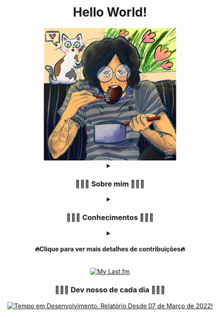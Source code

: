 <!-- Olá seja muito bem vindo ao meu README.md🐱! -->

<div align="center">

<h1><strong>Hello World!<!--<a><img src="https://media.giphy.com/media/hvRJCLFzcasrR4ia7z/giphy.gif" width="55px"></a>--></strong></h1>

<!-- Adicionei minha imagem neste endereço do repositório -->
<img src="https://github.com/c-viniciussantos/c-viniciussantos/blob/master/charts/c-viniciussantos.jpg" width=300>

<details align="center">
<summary><h3 align="center">👨🏻‍🚀 Sobre mim 👨🏻‍🚀</h3></summary>
<!-- Icones coletados nos endereços do "src" -->
| <a href="https://www.linkedin.com/in/carlos-vinicius-dos-santos-775b2b141" target="_blank" rel="nofollow">
    <img align="center" alt="C. Vinicius Santos LinkedIn" width="50px" src="https://www.vectorlogo.zone/logos/linkedin/linkedin-icon.svg" />
</a> | 
<a href="https://trailblazer.me/id/c-viniciussantos" target="_blank" rel="nofollow">
    <img align="center" alt="C. Vinicius Santos Trailhead" width="50px" src="https://trailhead.salesforce.com/assets/trailhead-logo-5d3354441b4d8b97f21075b65e2aea266780d45943bbb36796ac25dc7cf4adc9.svg" />
</a> |
<a href="https://www.duolingo.com/profile/c.viniciussantos" target="_blank" rel="nofollow">
    <img align="center" alt="C. Vinicius Santos Trailhead" width="50px" src="https://design.duolingo.com/86230c9ad10d9f08b785.svg" />
</a> |


</details>

<details align="center">
<summary><h3 align="center">👨🏻‍💻 Conhecimentos 👨🏻‍💻</h3></summary>
<h4 align="center">☁️ Universo Salesforce ☁️</h4>

<!-- Badges coletadas neste repositorio: https://github.com/alexandresanlim/Badges4-README.md-Profile -->
![SALESFORCE](https://img.shields.io/badge/Salesforce-00A1E0?style=for-the-badge&logo=Salesforce&logoColor=white)
![APEX](https://img.shields.io/badge/Apex-00A1E0?style=for-the-badge&logo=Salesforce&logoColor=white)
![APEXTest](https://img.shields.io/badge/Apex%20Test-00A1E0?style=for-the-badge&logo=Salesforce&logoColor=white)
![APEXBatch](https://img.shields.io/badge/Apex%20Batch-00A1E0?style=for-the-badge&logo=Salesforce&logoColor=white)
![APEXTrigger](https://img.shields.io/badge/Apex%20Triggers-00A1E0?style=for-the-badge&logo=Salesforce&logoColor=white)
![APEXDebug](https://img.shields.io/badge/Apex%20Debug-00A1E0?style=for-the-badge&logo=Salesforce&logoColor=white)
![LWC](https://img.shields.io/badge/LWC-00A1E0?style=for-the-badge&logo=Salesforce&logoColor=white)
![VisualForce](https://img.shields.io/badge/VisualForce-00A1E0?style=for-the-badge&logo=Salesforce&logoColor=white)
![DataLoader](https://img.shields.io/badge/Data%20Loader-00A1E0?style=for-the-badge&logo=Salesforce&logoColor=white)
![SOQL](https://img.shields.io/badge/SOQL-00A1E0?style=for-the-badge&logo=Salesforce&logoColor=white)
![SLA Automation Process](https://img.shields.io/badge/SLA%20Automation%20Process-00A1E0?style=for-the-badge&logo=Salesforce&logoColor=white)
![Flow Builder](https://img.shields.io/badge/Flow%20Builder-00A1E0?style=for-the-badge&logo=Salesforce&logoColor=white)
![Process Builder](https://img.shields.io/badge/Process%20Builder-00A1E0?style=for-the-badge&logo=Salesforce&logoColor=white)

 <h4 align="center">🖥️ Programação 💻</h4>
 
![Java](https://img.shields.io/badge/Java-ED8B00?style=for-the-badge&logo=java&logoColor=white)
![Spring](https://img.shields.io/badge/Spring-6DB33F?style=for-the-badge&logo=spring&logoColor=white)
![HTML5](https://img.shields.io/badge/HTML5-E34F26?style=for-the-badge&logo=html5&logoColor=white)
![CSS3](https://img.shields.io/badge/CSS3-1572B6?style=for-the-badge&logo=css3&logoColor=white)
![JavaScript](https://img.shields.io/badge/JavaScript-323330?style=for-the-badge&logo=javascript&logoColor=F7DF1E)
![JSON](https://img.shields.io/badge/json-5E5C5C?style=for-the-badge&logo=json&logoColor=white)
![SQL](https://img.shields.io/badge/SQL-F80000?style=for-the-badge&logo=oracle&logoColor=black)
![MongoDB](https://img.shields.io/badge/MongoDB-4EA94B?style=for-the-badge&logo=mongodb&logoColor=white)
![Git](https://img.shields.io/badge/GIT-E44C30?style=for-the-badge&logo=git&logoColor=white)
![Markdown](https://img.shields.io/badge/Markdown-000000?style=for-the-badge&logo=markdown&logoColor=white)
![Bootstrap](https://img.shields.io/badge/Bootstrap-563D7C?style=for-the-badge&logo=bootstrap&logoColor=white)
 
 <h4 align="center">🛠 Ferramentas 🛠</h4>
 
![Eclipse](https://img.shields.io/badge/Eclipse-2C2255?style=for-the-badge&logo=eclipse&logoColor=white)
![SpringBoot](https://img.shields.io/badge/Spring_Boot-F2F4F9?style=for-the-badge&logo=spring-boot)
![VSCodeStudio](https://img.shields.io/badge/Visual_Studio_Code-0078D4?style=for-the-badge&logo=visual%20studio%20code&logoColor=white)
![VSCode](https://img.shields.io/badge/Visual_Studio-5C2D91?style=for-the-badge&logo=visual%20studio&logoColor=white)
![Postman](https://img.shields.io/badge/Postman-FF6C37?style=for-the-badge&logo=Postman&logoColor=white)
![NotePad++](https://img.shields.io/badge/Notepad++-90E59A.svg?style=for-the-badge&logo=notepad%2B%2B&logoColor=black)
![SQLServer](https://img.shields.io/badge/Microsoft_SQL_Server-CC2927?style=for-the-badge&logo=microsoft-sql-server&logoColor=white)
![MySQL](https://img.shields.io/badge/MySQL-005C84?style=for-the-badge&logo=mysql&logoColor=white)
![Trello](https://img.shields.io/badge/Trello-0052CC?style=for-the-badge&logo=trello&logoColor=white)
![GitHub](https://img.shields.io/badge/GitHub-100000?style=for-the-badge&logo=github&logoColor=white)
![BitBucket](https://img.shields.io/badge/Bitbucket-0747a6?style=for-the-badge&logo=bitbucket&logoColor=white)
![GitKraken](https://img.shields.io/badge/GitKraken-179287?style=for-the-badge&logo=GitKraken&logoColor=white)
![Excel](https://img.shields.io/badge/Microsoft_Excel-217346?style=for-the-badge&logo=microsoft-excel&logoColor=white)
![Word](https://img.shields.io/badge/Microsoft_Word-2B579A?style=for-the-badge&logo=microsoft-word&logoColor=white)
![PowerPoint](https://img.shields.io/badge/Microsoft_PowerPoint-B7472A?style=for-the-badge&logo=microsoft-powerpoint&logoColor=white)

</div>   

</details>

<div align="center">
<details align="left">

<summary align="center"><h4>🔥Clique para ver mais detalhes de contribuições🔥</h4></summary>
<!-- Este abaixo eu utilizei este repositorio neste link: https://github.com/anmol098/waka-readme-stats, 
adicionei aos meus repositorios e customizei do meu jeito a tradução, estas informações são atualizadas diariamente as 05:00AM -->
<!-- Criei uma conta no https://wakatime.com e baixei a extensão no VSCode para coletar os dados, o proprio wakatime disponibiliza este abaixo -->

<!--START_SECTION:waka-->
![Code Time](http://img.shields.io/badge/Code%20Time-672%20hrs%206%20mins-blue)

![Profile Views](http://img.shields.io/badge/Visualizac%C3%B5es%20do%20perfil-0-blue)

![Lines of code](https://img.shields.io/badge/Desde%20o%20Hello%20World%20eu%20escrevi-748.2%20thousand%20linhas%20de%20c%C3%B3digo-blue)

**🐱 Meus dados no GitHub** 

> 📦 118.6 kB Usado no armazenamento do GitHub 
 > 
> 🏆 0 Contribuições no ano de 2024
 > 
> 🚫 Não aberto para contratação
 > 
> 📜 19 Repositórios Públicos 
 > 
> 🔑 5 Repositórios Privados 
 > 
**Eu sou noturno 🦉** 

```text
🌞 Manhã                  48 commits          ⣿⣿⣀⣀⣀⣀⣀⣀⣀⣀⣀⣀⣀⣀⣀⣀⣀⣀⣀⣀⣀⣀⣀⣀⣀   08.63 % 
🌆 Tarde                  159 commits         ⣿⣿⣿⣿⣿⣿⣿⣀⣀⣀⣀⣀⣀⣀⣀⣀⣀⣀⣀⣀⣀⣀⣀⣀⣀   28.60 % 
🌃 Noite                  192 commits         ⣿⣿⣿⣿⣿⣿⣿⣿⣿⣀⣀⣀⣀⣀⣀⣀⣀⣀⣀⣀⣀⣀⣀⣀⣀   34.53 % 
🌙 Madrugada              157 commits         ⣿⣿⣿⣿⣿⣿⣿⣀⣀⣀⣀⣀⣀⣀⣀⣀⣀⣀⣀⣀⣀⣀⣀⣀⣀   28.24 % 
```
📅 **Sou mais produtivo em Terça-Feira** 

```text
Segunda-Feira            72 commits          ⣿⣿⣿⣀⣀⣀⣀⣀⣀⣀⣀⣀⣀⣀⣀⣀⣀⣀⣀⣀⣀⣀⣀⣀⣀   12.95 % 
Terça-Feira              115 commits         ⣿⣿⣿⣿⣿⣀⣀⣀⣀⣀⣀⣀⣀⣀⣀⣀⣀⣀⣀⣀⣀⣀⣀⣀⣀   20.68 % 
Quarta-Feira             99 commits          ⣿⣿⣿⣿⣀⣀⣀⣀⣀⣀⣀⣀⣀⣀⣀⣀⣀⣀⣀⣀⣀⣀⣀⣀⣀   17.81 % 
Quinta-Feira             103 commits         ⣿⣿⣿⣿⣿⣀⣀⣀⣀⣀⣀⣀⣀⣀⣀⣀⣀⣀⣀⣀⣀⣀⣀⣀⣀   18.53 % 
Sexta-Feira              62 commits          ⣿⣿⣿⣀⣀⣀⣀⣀⣀⣀⣀⣀⣀⣀⣀⣀⣀⣀⣀⣀⣀⣀⣀⣀⣀   11.15 % 
Sábado                   27 commits          ⣿⣀⣀⣀⣀⣀⣀⣀⣀⣀⣀⣀⣀⣀⣀⣀⣀⣀⣀⣀⣀⣀⣀⣀⣀   04.86 % 
Domingo                  78 commits          ⣿⣿⣿⣿⣀⣀⣀⣀⣀⣀⣀⣀⣀⣀⣀⣀⣀⣀⣀⣀⣀⣀⣀⣀⣀   14.03 % 
```


📊 **Esta semana eu gastei meu tempo em** 

```text
🕑︎ Fuso horário: America/Sao_Paulo

💬 Linguagens de programação: 
Apex                     4 hrs 48 mins       ⣿⣿⣿⣿⣿⣿⣿⣿⣿⣿⣿⣿⣿⣿⣿⣿⣿⣿⣿⣿⣿⣀⣀⣀⣀   84.80 % 
Other                    51 mins             ⣿⣿⣿⣿⣀⣀⣀⣀⣀⣀⣀⣀⣀⣀⣀⣀⣀⣀⣀⣀⣀⣀⣀⣀⣀   15.20 % 

🔥 Editores: 
VS Code                  5 hrs 39 mins       ⣿⣿⣿⣿⣿⣿⣿⣿⣿⣿⣿⣿⣿⣿⣿⣿⣿⣿⣿⣿⣿⣿⣿⣿⣿   100.00 % 
```


 Last Updated on 06/02/2024 08:09:36 UTC
<!--END_SECTION:waka-->

<!-- criei com as instruções deste link: https://github.com/Ashutosh00710/github-readme-activity-graph -->

[![GitHub graph](https://github-readme-activity-graph.vercel.app/graph?username=c-viniciussantos&theme=react-dark&custom_title=C.%20Vinicius%20Santos%20%20-%20Commits%20dos%20%C3%9Altimos%2031%20Dias!)](https://github-readme-activity-graph.vercel.app/graph?username=c-viniciussantos&theme=react-dark&custom_title=C.%20Vinicius%20Santos%20%20-%20Commits%20dos%20%C3%9Altimos%2031%20Dias!)
    

<div align="center" width=70>
  <a href="https://wakatime.com/@c_viniciussantos">
    <img align="center" 
         src="https://github-readme-stats.vercel.app/api/wakatime?username=c_viniciussantos&theme=radical&hide_border=true&hide=Other,Trailhead,Ignore&custom_title=Meu%20dia%20a%20dia%20desde%20Mar%C3%A7o%20de%202022"
         title="Tempo em Desenvolvimento. Relatório Desde 07 de Março de 2022!"/>
  </a><br>
  <a href="https://github.com/c-viniciussantos/">
    <img 
         align="center" 
         width=420
         src="https://streak-stats.demolab.com/?user=c-viniciussantos&hide_border=true&ring=FF8400&fire=FF8400&currStreakLabel=FF8400&locale=pt-br&theme=radical&date_format=j%20M%5B%20Y%5D"
         title="Linguagens exploradas"/><br>
         <a href="https://streak-stats.demolab.com/?user=c-viniciussantos&hide_border=true&ring=FF8400&fire=FF8400&currStreakLabel=FF8400&locale=pt-br&theme=radical&date_format=j%20M%5B%20Y%5D">
             <img
             align="center" 
             width=420
             src="https://time-dev-vinicius-santos.vercel.app/api/top-langs/?username=c-viniciussantos&langs_count=10&theme=radical&hide_border=true&custom_title=Linguagens%20dos%20Reposit%C3%B3rios&layout=compact&include_all_commits=true"
             title="Dias de contribuição"/>
        </a>
      </a>
</div>

</details>
</div>

<div align="center">

<!-- Créditos: https://github.com/JeffreyCA/lastfm-recently-played-readme - Realizei um deploy no vercel conectado para realizar a tradução dos textos basicos-->
[![My Last.fm](https://lastfm-recentemente-reproduzidas-readme.vercel.app/api?user=magrinchavoso&count=1&loved=true&loved_style=4)](https://lastfm-recentemente-reproduzidas-readme.vercel.app/api?user=magrinchavoso&count=10&loved=true&loved_style=4)

</div>
<div align="center" width=100%>
  <h3 align="center">👨🏻‍💻 Dev nosso de cada dia 👨🏻‍💻</h3>
  <a href="https://wakatime.com/@c_viniciussantos">
    <img align="center" 
         src="https://wakatime.com/share/@c_viniciussantos/eaf11038-a69c-4c58-9f8d-3ac28570d2b3.svg"
         title="Tempo em Desenvolvimento. Relatório Desde 07 de Março de 2022!"/>
  </a>
</div>
